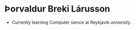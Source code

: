 # Þorvaldur Breki Lárusson 


* Currently learning Computer sience at Reykjavik university.

<!--* [LinkedIn](https://www.linkedin.com/in/johndoe) | [Twitter](https://twitter.com/johndoe) -->


<!--
**TTedy/TTedy** is a ✨ _special_ ✨ repository because its `README.md` (this file) appears on your GitHub profile.

Here are some ideas to get you started:

- 🔭 I’m currently working on ...
- 🌱 I’m currently learning ...
- 👯 I’m looking to collaborate on ...
- 🤔 I’m looking for help with ...
- 💬 Ask me about ...
- 📫 How to reach me: ...
- 😄 Pronouns: ...
- ⚡ Fun fact: ...
-->
